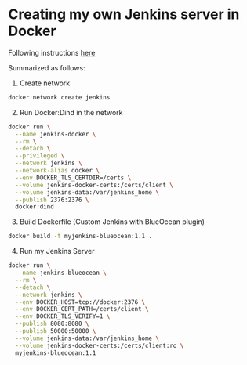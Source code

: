 # Creating my own Jenkins server in Docker

Following instructions [here](https://www.jenkins.io/doc/book/installing/docker/)

Summarized as follows: 

1. Create network

```bash
docker network create jenkins
```

2. Run Docker:Dind in the network

```bash
docker run \
  --name jenkins-docker \
  --rm \
  --detach \
  --privileged \
  --network jenkins \
  --network-alias docker \
  --env DOCKER_TLS_CERTDIR=/certs \
  --volume jenkins-docker-certs:/certs/client \
  --volume jenkins-data:/var/jenkins_home \
  --publish 2376:2376 \
  docker:dind
```

3. Build Dockerfile (Custom Jenkins with BlueOcean plugin)

```bash
docker build -t myjenkins-blueocean:1.1 .
```

4. Run my Jenkins Server

```bash
docker run \
  --name jenkins-blueocean \
  --rm \
  --detach \
  --network jenkins \
  --env DOCKER_HOST=tcp://docker:2376 \
  --env DOCKER_CERT_PATH=/certs/client \
  --env DOCKER_TLS_VERIFY=1 \
  --publish 8080:8080 \
  --publish 50000:50000 \
  --volume jenkins-data:/var/jenkins_home \
  --volume jenkins-docker-certs:/certs/client:ro \
  myjenkins-blueocean:1.1 
  ```